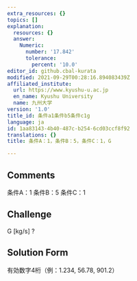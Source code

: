 ```yaml
---
extra_resources: {}
topics: []
explanation:
  resources: {}
  answer:
    Numeric:
      number: '17.842'
      tolerance:
        percent: '10.0'
editor_id: github.cbal-kurata
modified: 2021-09-29T00:28:16.894083439Z
affiliated_institute:
  url: https://www.kyushu-u.ac.jp
  en_name: Kyushu University
  name: 九州大学
version: '1.0'
title_id: 条件a1条件b5条件c1g
language: ja
id: 1aa83143-4b40-487c-b254-6cd03ccf8f92
translations: {}
title: 条件A：1，条件B：5，条件C：1，G

---
```


## Comments
条件A：1
条件B：5
条件C：1

## Challenge
G [kg/s] ?

## Solution Form
有効数字4桁（例：1.234,  56.78,  901.2）




